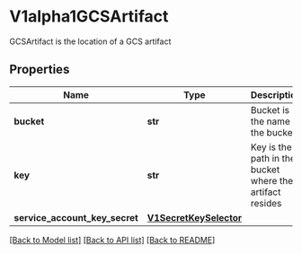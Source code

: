 # V1alpha1GCSArtifact

GCSArtifact is the location of a GCS artifact
## Properties
Name | Type | Description | Notes
------------ | ------------- | ------------- | -------------
**bucket** | **str** | Bucket is the name of the bucket | 
**key** | **str** | Key is the path in the bucket where the artifact resides | 
**service_account_key_secret** | [**V1SecretKeySelector**](V1SecretKeySelector.md) |  | [optional] 

[[Back to Model list]](../README.md#documentation-for-models) [[Back to API list]](../README.md#documentation-for-api-endpoints) [[Back to README]](../README.md)


